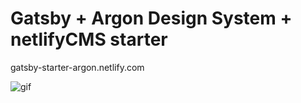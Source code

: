 # Gatsby + Argon Design System + netlifyCMS starter

gatsby-starter-argon.netlify.com

![gif]("./example.gif")

